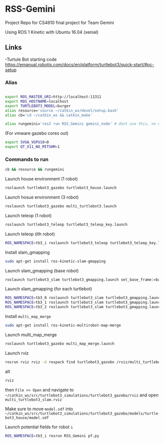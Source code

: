 # RSS-Gemini
Project Repo for CS4610 final project for Team Gemini

Using ROS 1 Kinetic  with Ubuntu 16.04 (xenial)

## Links
-Turtule Bot starting code
https://emanual.robotis.com/docs/en/platform/turtlebot3/quick-start/#pc-setup

### Alias
```bash

export ROS_MASTER_URI=http://localhost:11311
export ROS_HOSTNAME=localhost
export TURTLEBOT3_MODEL=burger
alias resource='source ~/catkin_ws/devel/setup.bash'
alias cb='cd ~/catkin_ws && catkin_make'

alias rungemini='ros2 run RSS_Gemini gemini_node' # dont use this, no node yet

```

(For vmware gazebo cores out)
```bash
export SVGA_VGPU10=0
export QT_X11_NO_MITSHM=1
```


### Commands to run
```bash
cb && resource && rungemini
```

Launch house environment (1 robot)
```bash
roslaunch turtlebot3_gazebo turtlebot3_house.launch
```

Launch hosue environment (3 robot)
```bash
roslaunch turtlebot3_gazebo multi_turtlebot3.launch
```

Launch teleop (1 robot)
```bash
roslaunch turtlebot3_teleop turtlebot3_teleop_key.launch
```

Launch teleop (ith robot)
```bash
ROS_NAMESPACE=tb3_i roslaunch turtlebot3_teleop turtlebot3_teleop_key.launch
```

Install slam_gmapping
```bash
sudo apt-get install ros-kinetic-slam-gmapping
```
Launch slam_gmapping (base robot)
```bash
roslaunch turtlebot3_slam turtlebot3_gmapping.launch set_base_frame:=base_footprint set_odom_frame:=odom set_map_frame:=map
```

Launch slam_gmapping (for each turtlebot)
```bash
ROS_NAMESPACE=tb3_0 roslaunch turtlebot3_slam turtlebot3_gmapping.launch set_base_frame:=tb3_0/base_footprint set_odom_frame:=tb3_0/odom set_map_frame:=tb3_0/map
ROS_NAMESPACE=tb3_1 roslaunch turtlebot3_slam turtlebot3_gmapping.launch set_base_frame:=tb3_1/base_footprint set_odom_frame:=tb3_1/odom set_map_frame:=tb3_1/map
ROS_NAMESPACE=tb3_2 roslaunch turtlebot3_slam turtlebot3_gmapping.launch set_base_frame:=tb3_2/base_footprint set_odom_frame:=tb3_2/odom set_map_frame:=tb3_2/map
```

Install `multi_map_merge`
```bash
sudo apt-get install ros-kinetic-multirobot-map-merge
```

Launch multi_map_merge
```bash
roslaunch turtlebot3_gazebo multi_map_merge.launch
```

Launch rviz
```bash
rosrun rviz rviz -d rospack find turtlebot3_gazebo /rviz/multi_turtlebot3_slam.rviz
```
alt
```bash
rviz
```
then `File >> Open` and navigate to `~/catkin_ws/src/turtlebot3_simulations/turtlebot3_gazebo/rviz` and open `multi_turtlebot3_slam.rviz`

Make sure to move `model.sdf` into `~/catkin_ws/src/turtlebot3_simulations/turtlebot3_gazebo/models/turtlebot3_house/model.sdf`

Launch potential fields for robot `i`

```bash
ROS_NAMESPACE=tb3_i rosrun RSS_Gemini pf.py
```
